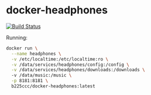 # docker-headphones

[![Build Status](https://travis-ci.org/b225ccc/docker-headphones.svg?branch=master)](https://travis-ci.org/b225ccc/docker-headphones)


Running:

~~~ sh
docker run \
  --name headphones \
  -v /etc/localtime:/etc/localtime:ro \
  -v /data/services/headphones/config:/config \
  -v /data/services/headphones/downloads:/downloads \ 
  -v /data/music:/music \
  -p 8181:8181 \
  b225ccc/docker-headphones:latest
~~~
